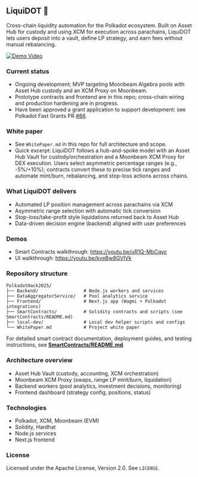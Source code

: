 ## LiquiDOT 🌊

Cross-chain liquidity automation for the Polkadot ecosystem. Built on Asset Hub for custody and using XCM for execution across parachains, LiquiDOT lets users deposit into a vault, define LP strategy, and earn fees without manual rebalancing.

[![Demo Video](https://img.youtube.com/vi/9bX0Up0pLww/0.jpg)](https://youtu.be/9bX0Up0pLww)

### Current status

- Ongoing development; MVP targeting Moonbeam Algebra pools with Asset Hub custody and an XCM Proxy on Moonbeam.
- Prototype contracts and frontend are in this repo; cross-chain wiring and production hardening are in progress.
- Have been approved a grant application to support development: see Polkadot Fast Grants PR [#86](https://github.com/Polkadot-Fast-Grants/apply/pull/86).

### White paper

- See `WhitePaper.md` in this repo for full architecture and scope.
- Quick excerpt: LiquiDOT follows a hub-and-spoke model with an Asset Hub Vault for custody/orchestration and a Moonbeam XCM Proxy for DEX execution. Users select asymmetric percentage ranges (e.g., -5%/+10%); contracts convert these to precise tick ranges and automate mint/burn, rebalancing, and stop-loss actions across chains.

### What LiquiDOT delivers

- Automated LP position management across parachains via XCM
- Asymmetric range selection with automatic tick conversion
- Stop-loss/take-profit style liquidations returned back to Asset Hub
- Data-driven decision engine (backend) aligned with user preferences

### Demos

- Smart Contracts walkthrough: https://youtu.be/uR1Q-MbCqyc
- UI walkthrough: https://youtu.be/kveBw8GVIVk

### Repository structure

```
PolkadotHack2025/
├── Backend/                 # Node.js workers and services
├── DataAggregatorService/   # Pool analytics service
├── Frontend/                # Next.js app (Wagmi + Polkadot integrations)
├── SmartContracts/          # Solidity contracts and scripts (see SmartContracts/README.md)
├── local-dev/               # Local dev helper scripts and configs
└── WhitePaper.md            # Project white paper
```

For detailed smart contract documentation, deployment guides, and testing instructions, see **[SmartContracts/README.md](./SmartContracts/README.md)**.

### Architecture overview

- Asset Hub Vault (custody, accounting, XCM orchestration)
- Moonbeam XCM Proxy (swaps, range LP mint/burn, liquidation)
- Backend workers (pool analytics, investment decisions, monitoring)
- Frontend dashboard (strategy config, positions, status)

### Technologies

- Polkadot, XCM, Moonbeam (EVM)
- Solidity, Hardhat
- Node.js services
- Next.js frontend

### License

Licensed under the Apache License, Version 2.0. See `LICENSE`.
